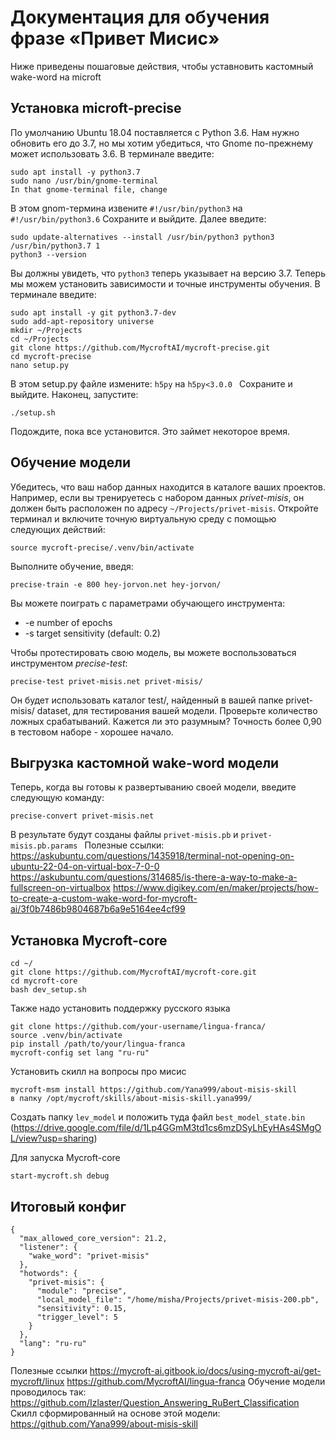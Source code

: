 # Документация для обучения фразе «Привет Мисис»
Ниже приведены пошаговые действия, чтобы уставновить кастомный wake-word на microft
## Установка microft-precise
По умолчанию Ubuntu 18.04 поставляется с Python 3.6. Нам нужно обновить его до 3.7, но мы хотим убедиться, что Gnome по-прежнему может использовать 3.6. В терминале введите:
```
sudo apt install -y python3.7
sudo nano /usr/bin/gnome-terminal
In that gnome-terminal file, change
```
В этом gnom-термина извените ```#!/usr/bin/python3``` на ```#!/usr/bin/python3.6```
Сохраните и выйдите. Далее введите:
```
sudo update-alternatives --install /usr/bin/python3 python3 /usr/bin/python3.7 1
python3 --version
```
Вы должны увидеть, что `python3` теперь указывает на версию 3.7.
Теперь мы можем установить зависимости и точные инструменты обучения. В терминале введите:
```
sudo apt install -y git python3.7-dev
sudo add-apt-repository universe
mkdir ~/Projects
cd ~/Projects
git clone https://github.com/MycroftAI/mycroft-precise.git
cd mycroft-precise
nano setup.py
```
В этом setup.py файле измените:
``` h5py ``` на  ```h5py<3.0.0 ```
Сохраните и выйдите. Наконец, запустите:
```
./setup.sh
```
Подождите, пока все установится. Это займет некоторое время.
## Обучение модели
Убедитесь, что ваш набор данных находится в каталоге ваших проектов. Например, если вы тренируетесь с набором данных *privet-misis*, он должен быть расположен по адресу ``` ~/Projects/privet-misis ```.
Откройте терминал и включите точную виртуальную среду с помощью следующих действий:
``` cd ~/Projects
source mycroft-precise/.venv/bin/activate
```
Выполните обучение, введя:
```
precise-train -e 800 hey-jorvon.net hey-jorvon/ 
```
Вы можете поиграть с параметрами обучающего инструмента:
-	-e number of epochs
-	-s target sensitivity (default: 0.2)

Чтобы протестировать свою модель, вы можете воспользоваться инструментом *precise-test*:
```
precise-test privet-misis.net privet-misis/
```
Он будет использовать каталог test/, найденный в вашей папке privet-misis/ dataset, для тестирования вашей модели. Проверьте количество ложных срабатываний. Кажется ли это разумным? Точность более 0,90 в тестовом наборе - хорошее начало.
## Выгрузка кастомной wake-word модели

Теперь, когда вы готовы к развертыванию своей модели, введите следующую команду:
```
precise-convert privet-misis.net
```
В результате будут созданы файлы ``` privet-misis.pb ``` и ```privet-misis.pb.params ```
Полезные ссылки:
https://askubuntu.com/questions/1435918/terminal-not-opening-on-ubuntu-22-04-on-virtual-box-7-0-0
https://askubuntu.com/questions/314685/is-there-a-way-to-make-a-fullscreen-on-virtualbox
https://www.digikey.com/en/maker/projects/how-to-create-a-custom-wake-word-for-mycroft-ai/3f0b7486b9804687b6a9e5164ee4cf99
## Установка Mycroft-core
```
cd ~/
git clone https://github.com/MycroftAI/mycroft-core.git
cd mycroft-core
bash dev_setup.sh
```
Также надо установить поддержку русского языка
```
git clone https://github.com/your-username/lingua-franca/
source .venv/bin/activate
pip install /path/to/your/lingua-franca
mycroft-config set lang "ru-ru"
```
Установить скилл на вопросы про мисис
```
mycroft-msm install https://github.com/Yana999/about-misis-skill
в папку /opt/mycroft/skills/about-misis-skill.yana999/ 
```
Создать папку ``` lev_model ``` и положить туда файл ``` best_model_state.bin ``` (https://drive.google.com/file/d/1Lp4GGmM3td1cs6mzDSyLhEyHAs4SMgOL/view?usp=sharing)

Для запуска Mycroft-core
```
start-mycroft.sh debug
```
## Итоговый конфиг
```
{
  "max_allowed_core_version": 21.2,
  "listener": {
    "wake_word": "privet-misis"
  },
  "hotwords": {
    "privet-misis": {
      "module": "precise",
      "local_model_file": "/home/misha/Projects/privet-misis-200.pb",
      "sensitivity": 0.15,
      "trigger_level": 5
    }
  },
  "lang": "ru-ru"
}
```
Полезные ссылки
https://mycroft-ai.gitbook.io/docs/using-mycroft-ai/get-mycroft/linux
https://github.com/MycroftAI/lingua-franca
Обучение модели проводилось так: https://github.com/Izlaster/Question_Answering_RuBert_Classification
Скилл сформированный на основе этой модели: https://github.com/Yana999/about-misis-skill

